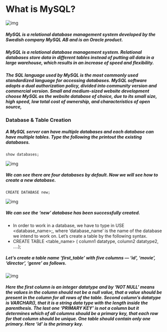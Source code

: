 # What is MySQL?

![img](https://miro.medium.com/max/1400/1*TTM5AleQfFJ-mItttJROdg.jpeg)

##### MySQL is a relational database management system developed by the Swedish company MySQL AB and is an Oracle product.

##### MySQL is a relational database management system. Relational databases store data in different tables instead of putting all data in a large warehouse, which results in an increase of speed and flexibility.

##### The SQL language used by MySQL is the most commonly used standardized language for accessing databases. MySQL software adopts a dual authorization policy, divided into community version and commercial version. Small and medium-sized website development choose MySQL as the website database of choice, due to its small size, high speed, low total cost of ownership, and characteristics of open source,


### Database & Table Creation

##### A MySQL server can have multiple databases and each database can have multiple tables. Type the following the printout the existing databases.
`show databases;`

![img](https://miro.medium.com/max/673/1*NYVIa33kNJJbtPojRorjCw.png)

##### We can see there are four databases by default. Now we will see how to create a new database.

`CREATE DATABASE new;`

![img](https://miro.medium.com/max/640/1*hBiGeqxSUkbO_wTSGabbVg.png)

##### We can see the ‘new’ database has been successfully created.
* In order to work in a database, we have to type in USE <database_name>;, where ‘database_name’ is the name of the database we intend to work on. Let’s create a table by the following syntax.
* CREATE TABLE <table_name> ( column1 datatype, column2 datatype2, ....);

##### Let’s create a table name ‘first_table’ with five columns — ‘id’, ‘movie’, ‘director’, ‘genre’ as follows.

![img](https://miro.medium.com/max/675/1*eY7OLpw0jFHdeALvak9gCw.png)

##### Here the first column is an integer datatype and by ‘NOT NULL’ means the values in the column should not be a null value, that a value should be present in the column for all rows of the table. Second column’s datatype is VARCHAR(), that it is a string data type with the length inside the parenthesis. The last one ‘PRIMARY KEY’ is not a column but it determines which of all columns should be a primary key, that each row for that column should be unique. One table should contain only one primary. Here ‘id’ is the primary key.
